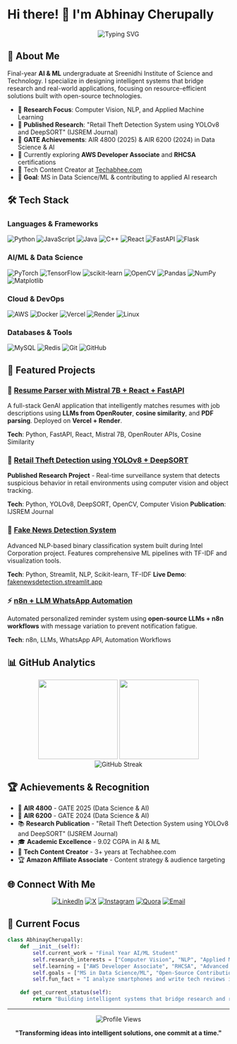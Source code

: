 # Hi there! 👋 I'm Abhinay Cherupally

<div align="center">
  <img src="https://readme-typing-svg.herokuapp.com?font=Fira+Code&size=22&duration=3000&pause=1000&color=36BCF7&center=true&vCenter=true&multiline=true&width=700&height=100&lines=AI%2FML+Engineer+%7C+Full-Stack+Developer;Building+Intelligent+Systems+%26+Real-World+Solutions;Open-Source+Enthusiast+%7C+Research+Minded" alt="Typing SVG" />
</div>

## 🚀 About Me

Final-year **AI & ML** undergraduate at Sreenidhi Institute of Science and Technology. I specialize in designing intelligent systems that bridge research and real-world applications, focusing on resource-efficient solutions built with open-source technologies.

- 🧠 **Research Focus**: Computer Vision, NLP, and Applied Machine Learning
- 🔬 **Published Research**: "Retail Theft Detection System using YOLOv8 and DeepSORT" (IJSREM Journal)
- 🎯 **GATE Achievements**: AIR 4800 (2025) & AIR 6200 (2024) in Data Science & AI
- 🌱 Currently exploring **AWS Developer Associate** and **RHCSA** certifications
- 📝 Tech Content Creator at [Techabhee.com](https://www.techabhee.com/)
- 🎯 **Goal**: MS in Data Science/ML & contributing to applied AI research

## 🛠️ Tech Stack

### Languages & Frameworks
![Python](https://img.shields.io/badge/python-3670A0?style=for-the-badge&logo=python&logoColor=ffdd54)
![JavaScript](https://img.shields.io/badge/javascript-%23323330.svg?style=for-the-badge&logo=javascript&logoColor=%23F7DF1E)
![Java](https://img.shields.io/badge/java-%23ED8B00.svg?style=for-the-badge&logo=openjdk&logoColor=white)
![C++](https://img.shields.io/badge/c++-%2300599C.svg?style=for-the-badge&logo=c%2B%2B&logoColor=white)
![React](https://img.shields.io/badge/react-%2320232a.svg?style=for-the-badge&logo=react&logoColor=%2361DAFB)
![FastAPI](https://img.shields.io/badge/FastAPI-005571?style=for-the-badge&logo=fastapi)
![Flask](https://img.shields.io/badge/flask-%23000.svg?style=for-the-badge&logo=flask&logoColor=white)

### AI/ML & Data Science
![PyTorch](https://img.shields.io/badge/PyTorch-%23EE4C2C.svg?style=for-the-badge&logo=PyTorch&logoColor=white)
![TensorFlow](https://img.shields.io/badge/TensorFlow-%23FF6F00.svg?style=for-the-badge&logo=TensorFlow&logoColor=white)
![scikit-learn](https://img.shields.io/badge/scikit--learn-%23F7931E.svg?style=for-the-badge&logo=scikit-learn&logoColor=white)
![OpenCV](https://img.shields.io/badge/opencv-%23white.svg?style=for-the-badge&logo=opencv&logoColor=white)
![Pandas](https://img.shields.io/badge/pandas-%23150458.svg?style=for-the-badge&logo=pandas&logoColor=white)
![NumPy](https://img.shields.io/badge/numpy-%23013243.svg?style=for-the-badge&logo=numpy&logoColor=white)
![Matplotlib](https://img.shields.io/badge/Matplotlib-%23ffffff.svg?style=for-the-badge&logo=Matplotlib&logoColor=black)

### Cloud & DevOps
![AWS](https://img.shields.io/badge/AWS-%23FF9900.svg?style=for-the-badge&logo=amazon-aws&logoColor=white)
![Docker](https://img.shields.io/badge/docker-%230db7ed.svg?style=for-the-badge&logo=docker&logoColor=white)
![Vercel](https://img.shields.io/badge/vercel-%23000000.svg?style=for-the-badge&logo=vercel&logoColor=white)
![Render](https://img.shields.io/badge/Render-%46E3B7.svg?style=for-the-badge&logo=render&logoColor=white)
![Linux](https://img.shields.io/badge/Linux-FCC624?style=for-the-badge&logo=linux&logoColor=black)

### Databases & Tools
![MySQL](https://img.shields.io/badge/mysql-4479A1.svg?style=for-the-badge&logo=mysql&logoColor=white)
![Redis](https://img.shields.io/badge/redis-%23DD0031.svg?style=for-the-badge&logo=redis&logoColor=white)
![Git](https://img.shields.io/badge/git-%23F05033.svg?style=for-the-badge&logo=git&logoColor=white)
![GitHub](https://img.shields.io/badge/github-%23121011.svg?style=for-the-badge&logo=github&logoColor=white)

## 🎯 Featured Projects

### 🤖 [Resume Parser with Mistral 7B + React + FastAPI](https://github.com/theagentvikram/ResuMatch)
A full-stack GenAI application that intelligently matches resumes with job descriptions using **LLMs from OpenRouter**, **cosine similarity**, and **PDF parsing**. Deployed on **Vercel + Render**.

**Tech**: Python, FastAPI, React, Mistral 7B, OpenRouter APIs, Cosine Similarity

### 🛒 [Retail Theft Detection using YOLOv8 + DeepSORT](https://github.com/theagentvikram/ShopliftingDetection)
**Published Research Project** - Real-time surveillance system that detects suspicious behavior in retail environments using computer vision and object tracking.

**Tech**: Python, YOLOv8, DeepSORT, OpenCV, Computer Vision
**Publication**: IJSREM Journal

### 📰 [Fake News Detection System](https://fakenewsdetection.streamlit.app/)
Advanced NLP-based binary classification system built during Intel Corporation project. Features comprehensive ML pipelines with TF-IDF and visualization tools.

**Tech**: Python, Streamlit, NLP, Scikit-learn, TF-IDF
**Live Demo**: [fakenewsdetection.streamlit.app](https://fakenewsdetection.streamlit.app/)


### ⚡ [n8n + LLM WhatsApp Automation](https://github.com/theagentvikram/n8nReminder)
Automated personalized reminder system using **open-source LLMs + n8n workflows** with message variation to prevent notification fatigue.

**Tech**: n8n, LLMs, WhatsApp API, Automation Workflows

## 📊 GitHub Analytics

<div align="center">
  <img height="180em" src="https://github-readme-stats.vercel.app/api?username=theagentvikram&show_icons=true&theme=tokyonight&include_all_commits=true&count_private=true"/>
  <img height="180em" src="https://github-readme-stats.vercel.app/api/top-langs/?username=theagentvikram&layout=compact&langs_count=8&theme=tokyonight"/>
</div>

<div align="center">
  <img src="https://github-readme-streak-stats.herokuapp.com/?user=theagentvikram&theme=tokyonight" alt="GitHub Streak" />
</div>

## 🏆 Achievements & Recognition

- 🥇 **AIR 4800** - GATE 2025 (Data Science & AI)
- 🥈 **AIR 6200** - GATE 2024 (Data Science & AI)
- 📚 **Research Publication** - "Retail Theft Detection System using YOLOv8 and DeepSORT" (IJSREM Journal)
- 🎓 **Academic Excellence** - 9.02 CGPA in AI & ML
- 📝 **Tech Content Creator** - 3+ years at Techabhee.com
- 🏆 **Amazon Affiliate Associate** - Content strategy & audience targeting

## 🌐 Connect With Me

<div align="center">

[![LinkedIn](https://img.shields.io/badge/LinkedIn-%230077B5.svg?logo=linkedin&logoColor=white)](https://linkedin.com/in/AbhiCherupally)
[![X](https://img.shields.io/badge/X-black.svg?logo=X&logoColor=white)](https://x.com/AbhiCherupally)
[![Instagram](https://img.shields.io/badge/Instagram-%23E4405F.svg?logo=Instagram&logoColor=white)](https://instagram.com/abhi_cherupally)
[![Quora](https://img.shields.io/badge/Quora-%23B92B27.svg?logo=Quora&logoColor=white)](https://quora.com/profile/Techabhee)
[![Email](https://img.shields.io/badge/Email-D14836?logo=gmail&logoColor=white)](mailto:cherupallyabhi@gmail.com)

</div>

## 💭 Current Focus

```python
class AbhinayCherupally:
    def __init__(self):
        self.current_work = "Final Year AI/ML Student"
        self.research_interests = ["Computer Vision", "NLP", "Applied ML"]
        self.learning = ["AWS Developer Associate", "RHCSA", "Advanced Deep Learning"]
        self.goals = ["MS in Data Science/ML", "Open-Source Contributions", "Applied AI Research"]
        self.fun_fact = "I analyze smartphones and write tech reviews in my free time!"
    
    def get_current_status(self):
        return "Building intelligent systems that bridge research and real-world impact 🚀"
```

---

<div align="center">
  <img src="https://komarev.com/ghpvc/?username=theagentvikram&label=Profile%20views&color=0e75b6&style=flat" alt="Profile Views" />
  
  **"Transforming ideas into intelligent solutions, one commit at a time."**
</div>
